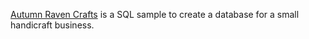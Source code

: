 [Autumn Raven Crafts](https://kibagari.github.io/Portfolio/tables) is a SQL sample to create a database for a small handicraft business.
